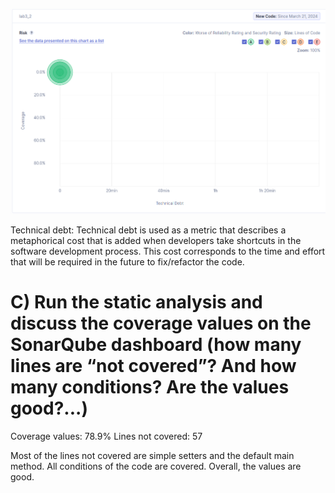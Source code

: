 ![alt text](images/image.png)

Technical debt: Technical debt is used as a metric that describes a metaphorical cost that is added when developers take shortcuts in the software development process. This cost corresponds to the time and effort that will be required in the future to fix/refactor the code.

# C) Run the static analysis and discuss the coverage values on the SonarQube dashboard (how many lines are “not covered”? And how many conditions? Are the values good?...)

Coverage values: 78.9%
Lines not covered: 57

Most of the lines not covered are simple setters and the default main method. All conditions of the code are covered. Overall, the values are good.